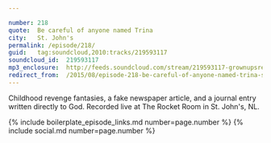 ```yaml
---

number: 218
quote:  Be careful of anyone named Trina
city:   St. John's
permalink: /episode/218/
guid:   tag:soundcloud,2010:tracks/219593117
soundcloud_id:  219593117
mp3_enclosure:  http://feeds.soundcloud.com/stream/219593117-grownupsreadthingstheywroteaskids-s2e18.mp3
redirect_from:  /2015/08/episode-218-be-careful-of-anyone-named-trina-st-johns/
---
```


Childhood revenge fantasies, a fake newspaper article, and a journal entry written directly to God. Recorded live at The Rocket Room in St. John's, NL.

{% include boilerplate_episode_links.md number=page.number %}
{% include social.md number=page.number %}